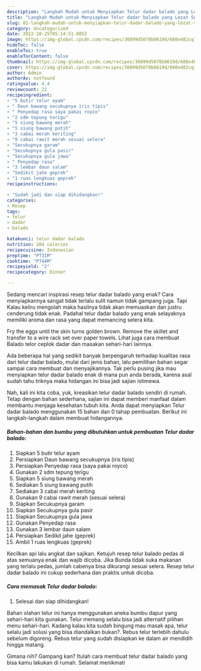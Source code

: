 ```yaml
---
description: "Langkah Mudah untuk Menyiapkan Telur dadar balado yang Lezat Sekali, Buat Buka Puasa Sempurna"
title: "Langkah Mudah untuk Menyiapkan Telur dadar balado yang Lezat Sekali, Buat Buka Puasa Sempurna"
slug: 81-langkah-mudah-untuk-menyiapkan-telur-dadar-balado-yang-lezat-sekali-buat-buka-puasa-sempurna
category: Uncategorized
date: 2022-10-25T05:14:51.085Z
image: https://img-global.cpcdn.com/recipes/36099d5078b8619d/680x482cq70/telur-dadar-balado-foto-resep-utama.jpg
hideToc: false
enableToc: true
enableTocContent: false
thumbnail: https://img-global.cpcdn.com/recipes/36099d5078b8619d/680x482cq70/telur-dadar-balado-foto-resep-utama.jpg
cover: https://img-global.cpcdn.com/recipes/36099d5078b8619d/680x482cq70/telur-dadar-balado-foto-resep-utama.jpg
author: Admin
authorAv: notfound
ratingvalue: 4.4
reviewcount: 22
recipeingredient:
- "5 butir telur ayam"
- " Daun bawang secukupnya iris tipis"
- " Penyedap rasa saya pakai royco"
- "2 sdm tepung terigu"
- "5 siung bawang merah"
- "5 siung bawang putih"
- "3 cabai merah keriting"
- "9 cabai rawit merah sesuai selera"
- "Secukupnya garam"
- "Secukupnya gula pasir"
- "Secukupnya gula jawa"
- " Penyedap rasa"
- "3 lembar daun salam"
- "Sedikit jahe geprek"
- "1 ruas lengkuas geprek"
recipeinstructions:

- "Sudah jadi dan siap dihidangkan!"
categories:
- Resep
tags:
- telur
- dadar
- balado

katakunci: telur dadar balado 
nutrition: 204 calories
recipecuisine: Indonesian
preptime: "PT31M"
cooktime: "PT44M"
recipeyield: "2"
recipecategory: Dinner

---
```



Sedang mencari inspirasi resep telur dadar balado yang enak? Cara menyiapkannya sangat tidak terlalu sulit namun tidak gampang juga. Tapi Kalau keliru mengolah maka hasilnya tidak akan memuaskan dan justru cenderung tidak enak. Padahal telur dadar balado yang enak selayaknya memiliki aroma dan rasa yang dapat memancing selera kita.


Fry the eggs until the skin turns golden brown. Remove the skillet and transfer to a wire rack set over paper towels. Lihat juga cara membuat Balado telor ceplok dadar dan masakan sehari-hari lainnya.

Ada beberapa hal yang sedikit banyak berpengaruh terhadap kualitas rasa dari telur dadar balado, mulai dari jenis bahan, lalu pemilihan bahan segar sampai cara membuat dan menyajikannya. Tak perlu pusing jika mau menyiapkan telur dadar balado enak di mana pun anda berada, karena asal sudah tahu triknya maka hidangan ini bisa jadi sajian istimewa.


Nah, kali ini kita coba, yuk, kreasikan telur dadar balado sendiri di rumah. Tetap dengan bahan sederhana, sajian ini dapat memberi manfaat dalam membantu menjaga kesehatan tubuh kita. Anda dapat menyiapkan Telur dadar balado menggunakan 15 bahan dan 0 tahap pembuatan. Berikut ini langkah-langkah dalam membuat hidangannya.

<!--inarticleads1-->

##### Bahan-bahan dan bumbu yang dibutuhkan untuk pembuatan Telur dadar balado:

1. Siapkan 5 butir telur ayam
1. Persiapkan  Daun bawang secukupnya (iris tipis)
1. Persiapkan  Penyedap rasa (saya pakai royco)
1. Gunakan 2 sdm tepung terigu
1. Siapkan 5 siung bawang merah
1. Sediakan 5 siung bawang putih
1. Sediakan 3 cabai merah keriting
1. Gunakan 9 cabai rawit merah (sesuai selera)
1. Siapkan Secukupnya garam
1. Siapkan Secukupnya gula pasir
1. Siapkan Secukupnya gula jawa
1. Gunakan  Penyedap rasa
1. Gunakan 3 lembar daun salam
1. Persiapkan Sedikit jahe (geprek)
1. Ambil 1 ruas lengkuas (geprek)


Kecilkan api lalu angkat dan sajikan. Ketujuh resep telur balado pedas di atas semuanya enak dan wajib dicoba. Jika Bunda tidak suka makanan yang terlalu pedas, jumlah cabenya bisa dikurangi sesuai selera. Resep telur dadar balado ini cukup sederhana dan praktis untuk dicoba. 

<!--inarticleads2-->

##### Cara memasak Telur dadar balado:


1. Selesai dan siap dihidangkan!

Bahan olahan telur ini hanya menggunakan aneka bumbu dapur yang sehari-hari kita gunakan. Telur memang selalu bisa jadi alternatif pilihan menu sehari-hari. Kadang kalau kita sudah bingung mau masak apa, telur selalu jadi solusi yang bisa diandalkan bukan?. Rebus telur terlebih dahulu sebelum digoreng. Rebus telur yang sudah disiapkan ke dalam air mendidih hingga matang. 

Gimana nih? Gampang kan? Itulah cara membuat telur dadar balado yang bisa kamu lakukan di rumah. Selamat menikmati
